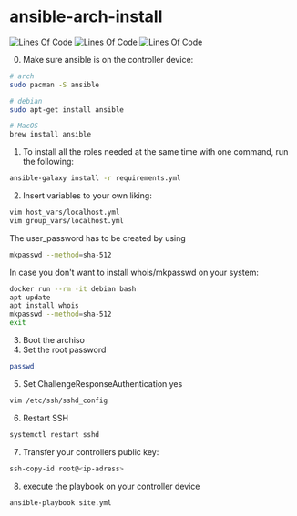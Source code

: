 # ansible-arch-install
[![Lines Of Code](https://tokei.rs/b1/github/MayNiklas/ansible-arch-install?category=lines)](https://github.com/XAMPPRocky/tokei)
[![Lines Of Code](https://tokei.rs/b1/github/MayNiklas/ansible-arch-install?category=code)](https://github.com/XAMPPRocky/tokei)
[![Lines Of Code](https://tokei.rs/b1/github/MayNiklas/ansible-arch-install?category=files)](https://github.com/XAMPPRocky/tokei)

0. Make sure ansible is on the controller device:
```bash
# arch
sudo pacman -S ansible

# debian
sudo apt-get install ansible

# MacOS
brew install ansible
```
1. To install all the roles needed at the same time with one command, run the following:
```bash
ansible-galaxy install -r requirements.yml
```
2. Insert variables to your own liking:
```bash
vim host_vars/localhost.yml
vim group_vars/localhost.yml
```
The user_password has to be created by using
```bash
mkpasswd --method=sha-512
```
In case you don't want to install whois/mkpasswd on your system:
```bash
docker run --rm -it debian bash
apt update
apt install whois
mkpasswd --method=sha-512
exit
``` 
3. Boot the archiso
4. Set the root password
```bash
passwd
```
5. Set ChallengeResponseAuthentication yes
```bash
vim /etc/ssh/sshd_config
```
6. Restart SSH
```bash
systemctl restart sshd
```
7. Transfer your controllers public key:
```bash
ssh-copy-id root@<ip-adress>
```
8. execute the playbook on your controller device
```bash
ansible-playbook site.yml
```

